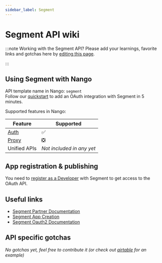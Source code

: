 ```yaml
---
sidebar_label: Segment
---
```


# Segment API wiki

:::note Working with the Segment API?
Please add your learnings, favorite links and gotchas here by [editing this page](https://github.com/nangohq/nango/tree/master/docs/docs/providers/segment.md).

:::

## Using Segment with Nango

API template name in Nango: `segment`  
Follow our [quickstart](../quickstart.md) to add an OAuth integration with Segment in 5 minutes.

Supported features in Nango:

| Feature                            | Supported                 |
| ---------------------------------- | ------------------------- |
| [Auth](/nango-auth/core-concepts)  | ✅                        |
| [Proxy](/nango-unified-apis/proxy) | ❎                        |
| Unified APIs                       | _Not included in any yet_ |

## App registration & publishing

You need to [register as a Developer](https://app.segment.com/developer/apps) with Segment to get access to the OAuth API.

## Useful links

-   [Segment Partner Documentation](https://segment.com/docs/partners/)
-   [Segment App Creation](https://segment.com/docs/partners/enable-with-segment/#set-up-guide)
-   [Segment Oauth2 Documentation](https://segment.com/docs/partners/enable-with-segment/#oauth-implementation)

## API specific gotchas

_No gotchas yet, feel free to contribute it (or check out [airtable](airtable.md) for an example)_
